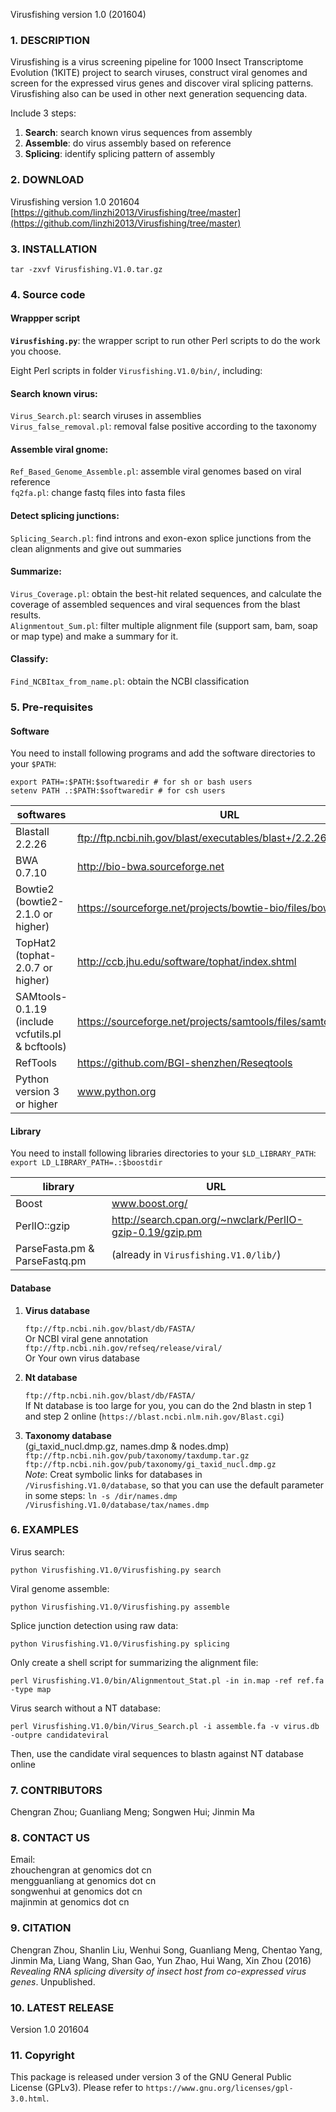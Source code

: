 Virusfishing version 1.0 (201604)

### 1. DESCRIPTION

Virusfishing is a virus screening pipeline for 1000 Insect Transcriptome Evolution (1KITE) project to search viruses, construct viral genomes and screen for the expressed virus genes and discover viral splicing patterns. Virusfishing also can be used in other next generation sequencing data. 

Include 3 steps: 

1. **Search**:   search known virus sequences from assembly
2. **Assemble**: do virus assembly based on reference
3. **Splicing**: identify splicing pattern of assembly

### 2. DOWNLOAD
Virusfishing version 1.0 201604   
[https://github.com/linzhi2013/Virusfishing/tree/master](https://github.com/linzhi2013/Virusfishing/tree/master)

### 3. INSTALLATION
`tar -zxvf Virusfishing.V1.0.tar.gz`

### 4. Source code

#### Wrappper script

**`Virusfishing.py`**: the wrapper script to run other Perl scripts to do the work you choose.

Eight Perl scripts in folder `Virusfishing.V1.0/bin/`, including:
#### Search known virus:
`Virus_Search.pl`: search viruses in assemblies     
`Virus_false_removal.pl`: removal false positive according to the taxonomy   

#### Assemble viral gnome:
`Ref_Based_Genome_Assemble.pl`: assemble viral genomes based on viral reference    
`fq2fa.pl`: change fastq files into fasta files
		
#### Detect splicing junctions:
`Splicing_Search.pl`: find introns and exon-exon splice junctions from the clean alignments and give out summaries

#### Summarize:
`Virus_Coverage.pl`: obtain the best-hit related sequences, and calculate the coverage of assembled sequences and viral sequences from the blast results.     
`Alignmentout_Sum.pl`: filter multiple alignment file (support sam, bam, soap or map type) and make a summary for it.
		
#### Classify:
`Find_NCBItax_from_name.pl`: obtain the NCBI classification

### 5. Pre-requisites
#### Software
You need to install following programs and add the software directories to your `$PATH`:
	
	export PATH=:$PATH:$softwaredir # for sh or bash users
	setenv PATH .:$PATH:$softwaredir # for csh users

| softwares | URL |
|----------- | --- |
| Blastall 2.2.26 | ftp://ftp.ncbi.nih.gov/blast/executables/blast+/2.2.26 |
| BWA 0.7.10 | http://bio-bwa.sourceforge.net |
| Bowtie2 (bowtie2-2.1.0 or higher) | https://sourceforge.net/projects/bowtie-bio/files/bowtie2/ |
| TopHat2 (tophat-2.0.7 or higher) | http://ccb.jhu.edu/software/tophat/index.shtml |
| SAMtools-0.1.19 (include vcfutils.pl & bcftools) | https://sourceforge.net/projects/samtools/files/samtools/0.1.19/ |
| RefTools | https://github.com/BGI-shenzhen/Reseqtools |
| Python version 3 or higher | www.python.org |

#### Library
You need to install following libraries directories to your `$LD_LIBRARY_PATH`: `export LD_LIBRARY_PATH=.:$boostdir`

| library | URL |
| -------- | --- |
| Boost | www.boost.org/ |
| PerlIO::gzip |http://search.cpan.org/~nwclark/PerlIO-gzip-0.19/gzip.pm |
|ParseFasta.pm & ParseFastq.pm | (already in `Virusfishing.V1.0/lib/`) |

#### Database
1. **Virus database**

	`ftp://ftp.ncbi.nih.gov/blast/db/FASTA/`   
	Or NCBI viral gene annotation    
	`ftp://ftp.ncbi.nih.gov/refseq/release/viral/`   
	Or Your own virus database
2. **Nt database**
	
	`ftp://ftp.ncbi.nih.gov/blast/db/FASTA/`   
	If Nt database is too large for you, you can do the 2nd blastn in step 1 and step 2 online (`https://blast.ncbi.nlm.nih.gov/Blast.cgi`)
	
3. **Taxonomy database**   
	(gi_taxid_nucl.dmp.gz, names.dmp & nodes.dmp)   
	`ftp://ftp.ncbi.nih.gov/pub/taxonomy/taxdump.tar.gz`  
	`ftp://ftp.ncbi.nih.gov/pub/taxonomy/gi_taxid_nucl.dmp.gz`   
*Note*: Creat symbolic links for databases in `/Virusfishing.V1.0/database`, 
	so that you can use the default parameter in some steps:
	`ln -s /dir/names.dmp /Virusfishing.V1.0/database/tax/names.dmp`

### 6. EXAMPLES
Virus search: 
	
	python Virusfishing.V1.0/Virusfishing.py search 

Viral genome assemble:
	
	python Virusfishing.V1.0/Virusfishing.py assemble

Splice junction detection using raw data:
	
	python Virusfishing.V1.0/Virusfishing.py splicing

Only create a shell script for summarizing the alignment file:
	
	perl Virusfishing.V1.0/bin/Alignmentout_Stat.pl -in in.map -ref ref.fa -type map
	
Virus search without a NT database:
	
	perl Virusfishing.V1.0/bin/Virus_Search.pl -i assemble.fa -v virus.db -outpre candidateviral
	
Then, use the candidate viral sequences to blastn against NT database online

### 7. CONTRIBUTORS
Chengran Zhou; Guanliang Meng; Songwen Hui; Jinmin Ma

### 8. CONTACT US
Email:    
zhouchengran at genomics dot cn   
mengguanliang at genomics dot cn   
songwenhui at genomics dot cn   
majinmin at genomics dot cn

### 9. CITATION
Chengran Zhou, Shanlin Liu, Wenhui Song, Guanliang Meng, Chentao Yang, Jinmin Ma, Liang Wang, Shan Gao, Yun Zhao, Hui Wang, Xin Zhou (2016) *Revealing RNA splicing diversity of insect host from co-expressed virus genes*. Unpublished.

### 10. LATEST RELEASE
Version 1.0 201604

### 11. Copyright
This package is released under version 3 of the GNU General Public License (GPLv3). Please refer to `https://www.gnu.org/licenses/gpl-3.0.html`.
